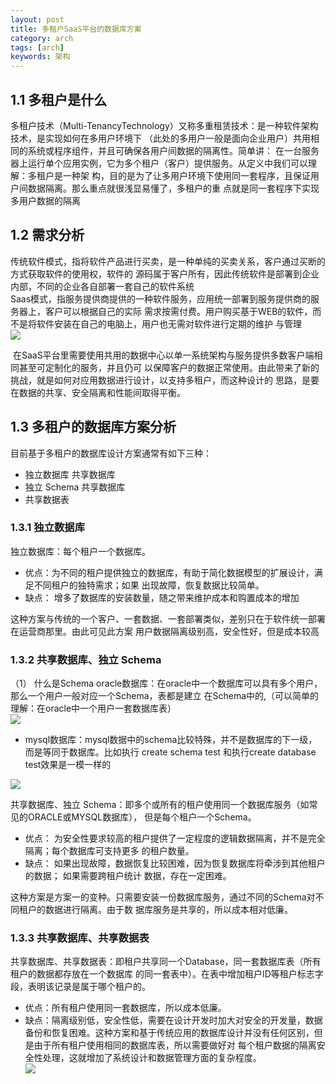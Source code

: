 ```yaml
---
layout: post
title: 多租户SaaS平台的数据库方案
category: arch
tags: [arch]
keywords: 架构
---
```


1.1 多租户是什么
----------

多租户技术（Multi-TenancyTechnology）又称多重租赁技术：是一种软件架构技术，是实现如何在多用户环境下 （此处的多用户一般是面向企业用户）共用相同的系统或程序组件，并且可确保各用户间数据的隔离性。简单讲： 在一台服务器上运行单个应用实例，它为多个租户（客户）提供服务。从定义中我们可以理解：多租户是一种架 构，目的是为了让多用户环境下使用同一套程序，且保证用户间数据隔离。那么重点就很浅显易懂了，多租户的重 点就是同一套程序下实现多用户数据的隔离

1.2 需求分析
--------

传统软件模式，指将软件产品进行买卖，是一种单纯的买卖关系，客户通过买断的方式获取软件的使用权，软件的 源码属于客户所有，因此传统软件是部署到企业内部，不同的企业各自部署一套自己的软件系统  
Saas模式，指服务提供商提供的一种软件服务，应用统一部署到服务提供商的服务器上，客户可以根据自己的实际 需求按需付费。用户购买基于WEB的软件，而不是将软件安装在自己的电脑上，用户也无需对软件进行定期的维护 与管理  
![](https://ziyekudeng.github.io/assets/images/2019/1218/1.png)

 在SaaS平台里需要使用共用的数据中心以单一系统架构与服务提供多数客户端相同甚至可定制化的服务，并且仍可 以保障客户的数据正常使用。由此带来了新的挑战，就是如何对应用数据进行设计，以支持多租户，而这种设计的 思路，是要在数据的共享、安全隔离和性能间取得平衡。

1.3 多租户的数据库方案分析
---------------

目前基于多租户的数据库设计方案通常有如下三种：

*   独立数据库 共享数据库
*   独立 Schema 共享数据库
*   共享数据表

### 1.3.1 独立数据库

独立数据库：每个租户一个数据库。

*   优点：为不同的租户提供独立的数据库，有助于简化数据模型的扩展设计，满足不同租户的独特需求；如果 出现故障，恢复数据比较简单。
*   缺点： 增多了数据库的安装数量，随之带来维护成本和购置成本的增加

这种方案与传统的一个客户、一套数据、一套部署类似，差别只在于软件统一部署在运营商那里。由此可见此方案 用户数据隔离级别高，安全性好，但是成本较高

### 1.3.2 共享数据库、独立 Schema

（1） 什么是Schema oracle数据库：在oracle中一个数据库可以具有多个用户，那么一个用户一般对应一个Schema，表都是建立 在Schema中的,（可以简单的理解：在oracle中一个用户一套数据库表）  
![](https://ziyekudeng.github.io/assets/images/2019/1218/2.png)

*   mysql数据库：mysql数据中的schema比较特殊，并不是数据库的下一级，而是等同于数据库。比如执行 create schema test 和执行create database test效果是一模一样的

![](https://ziyekudeng.github.io/assets/images/2019/1218/3.png)

  
共享数据库、独立 Schema：即多个或所有的租户使用同一个数据库服务（如常见的ORACLE或MYSQL数据库）， 但是每个租户一个Schema。

*   优点： 为安全性要求较高的租户提供了一定程度的逻辑数据隔离，并不是完全隔离；每个数据库可支持更多 的租户数量。
*   缺点： 如果出现故障，数据恢复比较困难，因为恢复数据库将牵涉到其他租户的数据； 如果需要跨租户统计 数据，存在一定困难。

这种方案是方案一的变种。只需要安装一份数据库服务，通过不同的Schema对不同租户的数据进行隔离。由于数 据库服务是共享的，所以成本相对低廉。

### 1.3.3 共享数据库、共享数据表

共享数据库、共享数据表：即租户共享同一个Database，同一套数据库表（所有租户的数据都存放在一个数据库 的同一套表中）。在表中增加租户ID等租户标志字段，表明该记录是属于哪个租户的。

*   优点：所有租户使用同一套数据库，所以成本低廉。
*   缺点：隔离级别低，安全性低，需要在设计开发时加大对安全的开发量，数据备份和恢复困难。这种方案和基于传统应用的数据库设计并没有任何区别，但是由于所有租户使用相同的数据库表，所以需要做好对 每个租户数据的隔离安全性处理，这就增加了系统设计和数据管理方面的复杂程度。  
    ![](https://ziyekudeng.github.io/assets/images/2019/1218/4.png)
    
